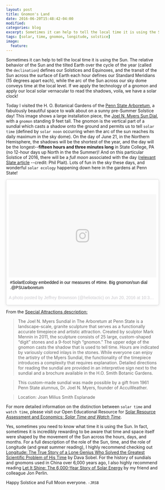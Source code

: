 ```yaml
---
layout: post
title: Gnomon's Land
date: 2016-06-20T15:48:42-04:00
modified:
categories: blog
excerpt: Sometimes it can help to tell the local time it is using the Sun. The relative behavior of the Sun and the tilted Earth over the cycle of the year defines our Solstices and Equinoxes, and the transit of the Sun across the surface of Earth each hour defines our Standard Meridians, while the arc of the Sun across our sky dome conveys time at the local level. If we apply the technology of a gnomon and apply our local solar vernacular to read the shadows, voila, we have a solar clock!
tags: [solar, time, gnomon, longitude, solstice]
image:
  feature:
---
```


Sometimes it can help to tell the local time it is using the Sun. The relative behavior of the Sun and the tilted Earth over the cycle of the year (called the `declination`) defines our Solstices and Equinoxes, and the transit of the Sun across the surface of Earth each hour defines our Standard Meridians (15 degrees apart each), while the arc of the Sun across our sky dome conveys time at the local level. If we apply the technology of a gnomon and apply our local solar vernacular to read the shadows, voila, we have a solar clock!

Today I visited the H. O. Botanical Gardens of the [Penn State Arboretum](https://arboretum.psu.edu/), a fabulously beautiful space to walk about on a sunny pre-Summer Solstice day! This image shows a large installation piece, the [Joel N. Myers Sun Dial](https://arboretum.psu.edu/visit/special-attractions/), with a `gnomon` standing 9 feet tall. The gnomon is the vertical part of a sundial which casts a shadow onto the ground and permits us to tell `solar time` (defined by `solar noon` occurring when the arc of the sun reaches its daily maximum in the sky dome). On the day of June 21, in the Northern Hemisphere, the shadows will be the shortest of the year, and the day will be the longest--**fifteen hours and three minutes long** in State College, PA (no 12-hour days up North in the the Summer)! And on this particular Solstice of 2016, there will be a *full moon* associated with the day ([relevant Slate article](http://www.slate.com/blogs/bad_astronomy/2016/06/20/full_moon_solstice_june_20_2016_has_both.html) --credit: Phil Plait). Lots of fun in the sky these days, and wonderful `solar ecology` happening down here in the gardens at Penn State! 

<blockquote class="instagram-media" data-instgrm-captioned data-instgrm-version="7" style=" background:#FFF; border:0; border-radius:3px; box-shadow:0 0 1px 0 rgba(0,0,0,0.5),0 1px 10px 0 rgba(0,0,0,0.15); margin: 1px; max-width:658px; padding:0; width:99.375%; width:-webkit-calc(100% - 2px); width:calc(100% - 2px);"><div style="padding:8px;"> <div style=" background:#F8F8F8; line-height:0; margin-top:40px; padding:28.1481481481% 0; text-align:center; width:100%;"> <div style=" background:url(data:image/png;base64,iVBORw0KGgoAAAANSUhEUgAAACwAAAAsCAMAAAApWqozAAAABGdBTUEAALGPC/xhBQAAAAFzUkdCAK7OHOkAAAAMUExURczMzPf399fX1+bm5mzY9AMAAADiSURBVDjLvZXbEsMgCES5/P8/t9FuRVCRmU73JWlzosgSIIZURCjo/ad+EQJJB4Hv8BFt+IDpQoCx1wjOSBFhh2XssxEIYn3ulI/6MNReE07UIWJEv8UEOWDS88LY97kqyTliJKKtuYBbruAyVh5wOHiXmpi5we58Ek028czwyuQdLKPG1Bkb4NnM+VeAnfHqn1k4+GPT6uGQcvu2h2OVuIf/gWUFyy8OWEpdyZSa3aVCqpVoVvzZZ2VTnn2wU8qzVjDDetO90GSy9mVLqtgYSy231MxrY6I2gGqjrTY0L8fxCxfCBbhWrsYYAAAAAElFTkSuQmCC); display:block; height:44px; margin:0 auto -44px; position:relative; top:-22px; width:44px;"></div></div> <p style=" margin:8px 0 0 0; padding:0 4px;"> <a href="https://www.instagram.com/p/BG4ojI5Bw-2/" style=" color:#000; font-family:Arial,sans-serif; font-size:14px; font-style:normal; font-weight:normal; line-height:17px; text-decoration:none; word-wrap:break-word;" target="_blank">#SolarEcology embedded in our measures of #time. Big gnomon/sun dial .@PSUarboretum</a></p> <p style=" color:#c9c8cd; font-family:Arial,sans-serif; font-size:14px; line-height:17px; margin-bottom:0; margin-top:8px; overflow:hidden; padding:8px 0 7px; text-align:center; text-overflow:ellipsis; white-space:nowrap;">A photo posted by Jeffrey Brownson (@heliotactic) on <time style=" font-family:Arial,sans-serif; font-size:14px; line-height:17px;" datetime="2016-06-20T17:36:24+00:00">Jun 20, 2016 at 10:36am PDT</time></p></div></blockquote>
<script async defer src="//platform.instagram.com/en_US/embeds.js"></script>

From the [Special Attractions description:](https://arboretum.psu.edu/visit/special-attractions/)

> The Joel N. Myers Sundial in The Arboretum at Penn State is a landscape-scale, granite sculpture that serves as a functionally accurate timepiece and artistic attraction. Created by sculptor Mark Mennin in 2011, the sculpture consists of 25 large, custom-shaped “digit” stones and a 9-foot high “gnomon.” The upper edge of the gnomon casts the shadow that is used to tell time. Hours are indicated by variously colored inlays in the stones. While everyone can enjoy the artistry of the Myers Sundial, the functionality of the timepiece introduces a complexity that requires explanation. Detailed directions for reading the sundial are provided in an interpretive sign next to the sundial and a brochure available in the H.O. Smith Botanic Gardens.

> This custom-made sundial was made possible by a gift from 1961 Penn State alumnus, Dr. Joel N. Myers, founder of AccuWeather.

> Location: Joan Milius Smith Esplanade

For more detailed information on the distinction between `solar time` and `watch time`, please visit our Open Educational Resource for [Solar Resource Assessment and Economics: *Solar Time and Watch Time*](https://www.e-education.psu.edu/eme810/node/530).

Yes, sometimes you need to know what time it is using the Sun. In fact, sometimes it is incredibly rewarding to be aware that time and space itself were shaped by the movement of the Sun across the hours, days, and months. For a full description of the role of the Sun, time, and the role of Longitude (and great summer reading), I highly recommend checking out [Longitude: The True Story of a Lone Genius Who Solved the Greatest Scientific Problem of His Time](https://www.goodreads.com/book/show/4806.Longitude) by Dava Sobel. For the history of sundials and gnomons used in China over 6,000 years ago, I also highly recommend reading 
[Let It Shine: The 6,000-Year Story of Solar Energy](https://www.goodreads.com/book/show/16129220-let-it-shine) by my friend and colleague Jon Perlin.

Happy Solstice and Full Moon everyone.
`-JRSB`